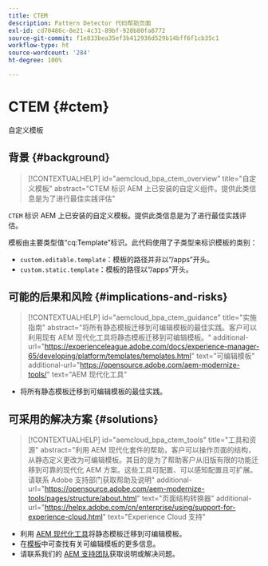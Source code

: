 ```yaml
---
title: CTEM
description: Pattern Detector 代码帮助页面
exl-id: cd70486c-8e21-4c31-89bf-928b80fa8772
source-git-commit: f1e833bea35ef3b412936d529b14bff6f1cb35c1
workflow-type: ht
source-wordcount: '284'
ht-degree: 100%

---
```


# CTEM {#ctem}

自定义模板

## 背景 {#background}

>[!CONTEXTUALHELP]
>id="aemcloud_bpa_ctem_overview"
>title="自定义模板"
>abstract="CTEM 标识 AEM 上已安装的自定义组件。提供此类信息是为了进行最佳实践评估"

`CTEM` 标识 AEM 上已安装的自定义模板。提供此类信息是为了进行最佳实践评估。

模板由主要类型值“cq:Template”标识。此代码使用了子类型来标识模板的类别：

* `custom.editable.template`：模板的路径并非以“/apps”开头。
* `custom.static.template`：模板的路径以“/apps”开头。

## 可能的后果和风险 {#implications-and-risks}

>[!CONTEXTUALHELP]
>id="aemcloud_bpa_ctem_guidance"
>title="实施指南"
>abstract="将所有静态模板迁移到可编辑模板的最佳实践。客户可以利用现有 AEM 现代化工具将静态模板迁移到可编辑模板。"
>additional-url="https://experienceleague.adobe.com/docs/experience-manager-65/developing/platform/templates/templates.html" text="可编辑模板"
>additional-url="https://opensource.adobe.com/aem-modernize-tools/" text="AEM 现代化工具"

* 将所有静态模板迁移到可编辑模板的最佳实践。

## 可采用的解决方案 {#solutions}

>[!CONTEXTUALHELP]
>id="aemcloud_bpa_ctem_tools"
>title="工具和资源"
>abstract="利用 AEM 现代化套件的帮助，客户可以操作页面的结构，从静态定义更改为可编辑模板。其目的是为了帮助客户从旧版有限的功能迁移到可靠的现代化 AEM 方案。这些工具可配置、可以感知配置且可扩展。 请联系 Adobe 支持部门获取帮助及说明"
>additional-url="https://opensource.adobe.com/aem-modernize-tools/pages/structure/about.html" text="页面结构转换器"
>additional-url="https://helpx.adobe.com/cn/enterprise/using/support-for-experience-cloud.html" text="Experience Cloud 支持"

* 利用 [AEM 现代化工具](https://opensource.adobe.com/aem-modernize-tools/)将静态模板迁移到可编辑模板。
* 在[模板](https://experienceleague.adobe.com/docs/experience-manager-65/developing/platform/templates/templates.html)中可查找有关可编辑模板的更多信息。
* 请联系我们的 [AEM 支持团队](https://helpx.adobe.com/cn/enterprise/using/support-for-experience-cloud.html)获取说明或解决问题。
